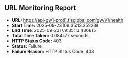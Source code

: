 ## URL Monitoring Report

- **URL:** https://api-gw1-prod1.fisglobal.com/gw/v1/health
- **Start Time:** 2025-09-23T09:35:13.352238
- **End Time:** 2025-09-23T09:35:13.436815
- **Total Time Taken:** 0.084577 seconds
- **HTTP Status Code:** 403
- **Status:** Failure
- **Failure Reason:** HTTP Status Code: 403
